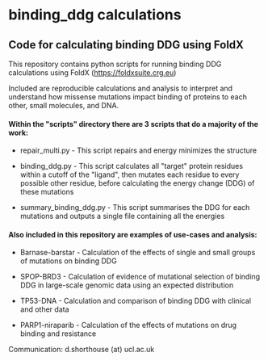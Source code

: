 # binding_ddg calculations
## Code for calculating binding DDG using FoldX

This repository contains python scripts for running binding DDG calculations using FoldX (https://foldxsuite.crg.eu)

Included are reproducible calculations and analysis to interpret and understand how missense mutations impact binding of proteins to each other, small molecules, and DNA.

#### Within the "scripts" directory there are 3 scripts that do a majority of the work:

* repair_multi.py - This script repairs and energy minimizes the structure

* binding_ddg.py - This script calculates all "target" protein residues within a cutoff of the "ligand", then mutates each residue to every possible other residue, before calculating the energy change (DDG) of these mutations

* summary_binding_ddg.py - This script summarises the DDG for each mutations and outputs a single file containing all the energies

#### Also included in this repository are examples of use-cases and analysis:

* Barnase-barstar - Calculation of the effects of single and small groups of mutations on binding DDG

* SPOP-BRD3 - Calculation of evidence of mutational selection of binding DDG in large-scale genomic data using an expected distribution

* TP53-DNA - Calculation and comparison of binding DDG with clinical and other data

* PARP1-niraparib - Calculation of the effects of mutations on drug binding and resistance

Communication: d.shorthouse (at) ucl.ac.uk

